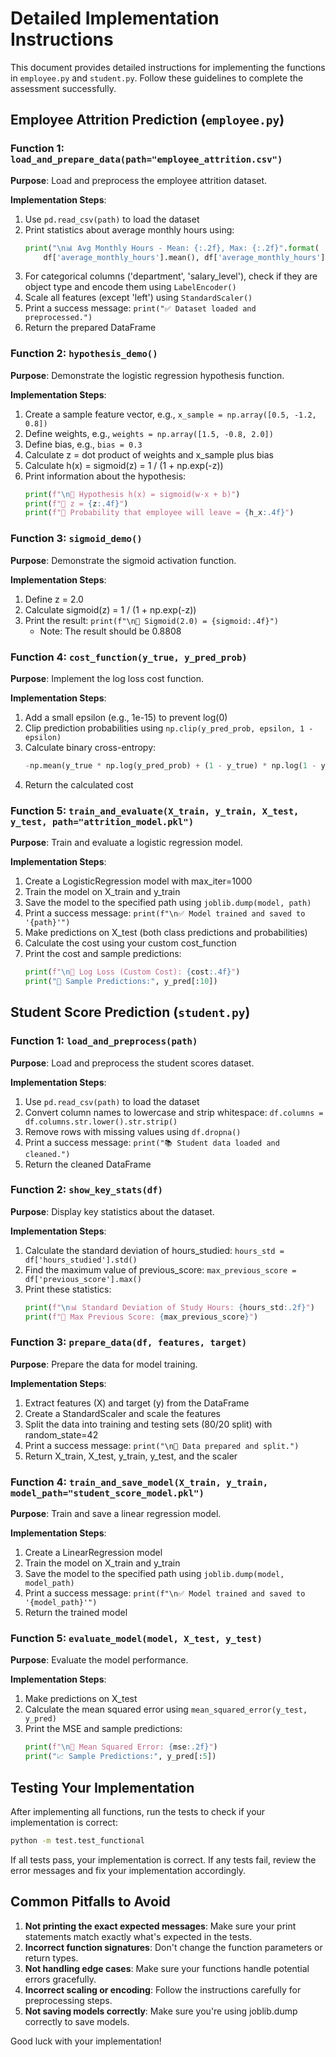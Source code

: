 # Detailed Implementation Instructions

This document provides detailed instructions for implementing the functions in `employee.py` and `student.py`. Follow these guidelines to complete the assessment successfully.

## Employee Attrition Prediction (`employee.py`)

### Function 1: `load_and_prepare_data(path="employee_attrition.csv")`

**Purpose**: Load and preprocess the employee attrition dataset.

**Implementation Steps**:
1. Use `pd.read_csv(path)` to load the dataset
2. Print statistics about average monthly hours using:
   ```python
   print("\n📊 Avg Monthly Hours - Mean: {:.2f}, Max: {:.2f}".format(
       df['average_monthly_hours'].mean(), df['average_monthly_hours'].max()))
   ```
3. For categorical columns ('department', 'salary_level'), check if they are object type and encode them using `LabelEncoder()`
4. Scale all features (except 'left') using `StandardScaler()`
5. Print a success message: `print("✅ Dataset loaded and preprocessed.")`
6. Return the prepared DataFrame

### Function 2: `hypothesis_demo()`

**Purpose**: Demonstrate the logistic regression hypothesis function.

**Implementation Steps**:
1. Create a sample feature vector, e.g., `x_sample = np.array([0.5, -1.2, 0.8])`
2. Define weights, e.g., `weights = np.array([1.5, -0.8, 2.0])`
3. Define bias, e.g., `bias = 0.3`
4. Calculate z = dot product of weights and x_sample plus bias
5. Calculate h(x) = sigmoid(z) = 1 / (1 + np.exp(-z))
6. Print information about the hypothesis:
   ```python
   print(f"\n📐 Hypothesis h(x) = sigmoid(w·x + b)")
   print(f"🧮 z = {z:.4f}")
   print(f"🔢 Probability that employee will leave = {h_x:.4f}")
   ```

### Function 3: `sigmoid_demo()`

**Purpose**: Demonstrate the sigmoid activation function.

**Implementation Steps**:
1. Define z = 2.0
2. Calculate sigmoid(z) = 1 / (1 + np.exp(-z))
3. Print the result: `print(f"\n🧠 Sigmoid(2.0) = {sigmoid:.4f}")`
   - Note: The result should be 0.8808

### Function 4: `cost_function(y_true, y_pred_prob)`

**Purpose**: Implement the log loss cost function.

**Implementation Steps**:
1. Add a small epsilon (e.g., 1e-15) to prevent log(0)
2. Clip prediction probabilities using `np.clip(y_pred_prob, epsilon, 1 - epsilon)`
3. Calculate binary cross-entropy:
   ```python
   -np.mean(y_true * np.log(y_pred_prob) + (1 - y_true) * np.log(1 - y_pred_prob))
   ```
4. Return the calculated cost

### Function 5: `train_and_evaluate(X_train, y_train, X_test, y_test, path="attrition_model.pkl")`

**Purpose**: Train and evaluate a logistic regression model.

**Implementation Steps**:
1. Create a LogisticRegression model with max_iter=1000
2. Train the model on X_train and y_train
3. Save the model to the specified path using `joblib.dump(model, path)`
4. Print a success message: `print(f"\n✅ Model trained and saved to '{path}'")`
5. Make predictions on X_test (both class predictions and probabilities)
6. Calculate the cost using your custom cost_function
7. Print the cost and sample predictions:
   ```python
   print(f"\n🎯 Log Loss (Custom Cost): {cost:.4f}")
   print("📌 Sample Predictions:", y_pred[:10])
   ```

## Student Score Prediction (`student.py`)

### Function 1: `load_and_preprocess(path)`

**Purpose**: Load and preprocess the student scores dataset.

**Implementation Steps**:
1. Use `pd.read_csv(path)` to load the dataset
2. Convert column names to lowercase and strip whitespace: `df.columns = df.columns.str.lower().str.strip()`
3. Remove rows with missing values using `df.dropna()`
4. Print a success message: `print("📚 Student data loaded and cleaned.")`
5. Return the cleaned DataFrame

### Function 2: `show_key_stats(df)`

**Purpose**: Display key statistics about the dataset.

**Implementation Steps**:
1. Calculate the standard deviation of hours_studied: `hours_std = df['hours_studied'].std()`
2. Find the maximum value of previous_score: `max_previous_score = df['previous_score'].max()`
3. Print these statistics:
   ```python
   print(f"\n📊 Standard Deviation of Study Hours: {hours_std:.2f}")
   print(f"🏅 Max Previous Score: {max_previous_score}")
   ```

### Function 3: `prepare_data(df, features, target)`

**Purpose**: Prepare the data for model training.

**Implementation Steps**:
1. Extract features (X) and target (y) from the DataFrame
2. Create a StandardScaler and scale the features
3. Split the data into training and testing sets (80/20 split) with random_state=42
4. Print a success message: `print("\n🧪 Data prepared and split.")`
5. Return X_train, X_test, y_train, y_test, and the scaler

### Function 4: `train_and_save_model(X_train, y_train, model_path="student_score_model.pkl")`

**Purpose**: Train and save a linear regression model.

**Implementation Steps**:
1. Create a LinearRegression model
2. Train the model on X_train and y_train
3. Save the model to the specified path using `joblib.dump(model, model_path)`
4. Print a success message: `print(f"\n✅ Model trained and saved to '{model_path}'")`
5. Return the trained model

### Function 5: `evaluate_model(model, X_test, y_test)`

**Purpose**: Evaluate the model performance.

**Implementation Steps**:
1. Make predictions on X_test
2. Calculate the mean squared error using `mean_squared_error(y_test, y_pred)`
3. Print the MSE and sample predictions:
   ```python
   print(f"\n🎯 Mean Squared Error: {mse:.2f}")
   print("📈 Sample Predictions:", y_pred[:5])
   ```

## Testing Your Implementation

After implementing all functions, run the tests to check if your implementation is correct:

```bash
python -m test.test_functional
```

If all tests pass, your implementation is correct. If any tests fail, review the error messages and fix your implementation accordingly.

## Common Pitfalls to Avoid

1. **Not printing the exact expected messages**: Make sure your print statements match exactly what's expected in the tests.
2. **Incorrect function signatures**: Don't change the function parameters or return types.
3. **Not handling edge cases**: Make sure your functions handle potential errors gracefully.
4. **Incorrect scaling or encoding**: Follow the instructions carefully for preprocessing steps.
5. **Not saving models correctly**: Make sure you're using joblib.dump correctly to save models.

Good luck with your implementation!

